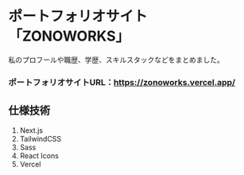 # ポートフォリオサイト「ZONOWORKS」
私のプロフールや職歴、学歴、スキルスタックなどをまとめました。<br>

### ポートフォリオサイトURL：https://zonoworks.vercel.app/

## 仕様技術
1. Next.js
2. TailwindCSS
3. Sass
4. React Icons
5. Vercel
